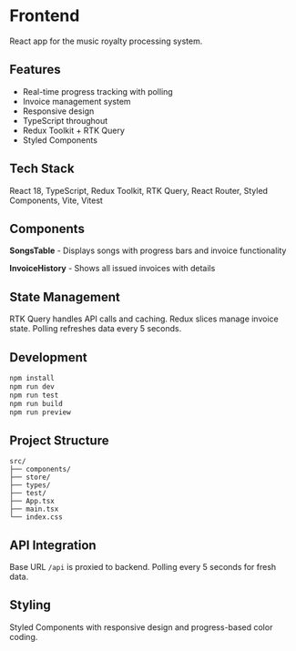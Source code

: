 # Frontend

React app for the music royalty processing system.

## Features

- Real-time progress tracking with polling
- Invoice management system
- Responsive design
- TypeScript throughout
- Redux Toolkit + RTK Query
- Styled Components

## Tech Stack

React 18, TypeScript, Redux Toolkit, RTK Query, React Router, Styled Components, Vite, Vitest

## Components

**SongsTable** - Displays songs with progress bars and invoice functionality

**InvoiceHistory** - Shows all issued invoices with details

## State Management

RTK Query handles API calls and caching. Redux slices manage invoice state. Polling refreshes data every 5 seconds.

## Development

```bash
npm install
npm run dev
npm run test
npm run build
npm run preview
```

## Project Structure

```
src/
├── components/
├── store/
├── types/
├── test/
├── App.tsx
├── main.tsx
└── index.css
```

## API Integration

Base URL `/api` is proxied to backend. Polling every 5 seconds for fresh data.

## Styling

Styled Components with responsive design and progress-based color coding.
